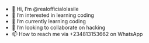 - 👋 Hi, I’m @realofficialolasile
- 👀 I’m interested in learning coding
- 🌱 I’m currently learning coding
- 💞️ I’m looking to collaborate on hacking
- 📫 How to reach me via +234813153662 on WhatsApp

<!---
realofficialolasile/realofficialolasile is a ✨ special ✨ repository because its `README.md` (this file) appears on your GitHub profile.
You can click the Preview link to take a look at your changes.
--->
